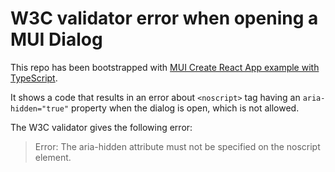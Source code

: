 # W3C validator error when opening a MUI Dialog

This repo has been bootstrapped with [MUI Create React App example with TypeScript](https://github.com/mui-org/material-ui/tree/master/examples/create-react-app-with-typescript).

It shows a code that results in an error about `<noscript>` tag having an `aria-hidden="true"` property when the dialog is open, which is not allowed.

The W3C validator gives the following error:

> Error: The aria-hidden attribute must not be specified on the noscript element.
